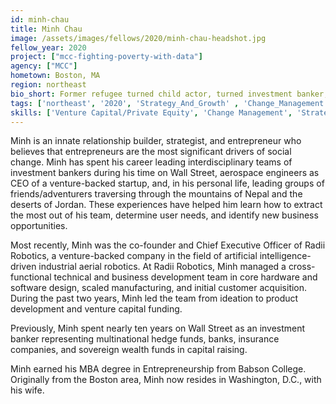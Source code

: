 ```yaml
---
id: minh-chau
title: Minh Chau
image: /assets/images/fellows/2020/minh-chau-headshot.jpg
fellow_year: 2020
project: ["mcc-fighting-poverty-with-data"]
agency: ["MCC"]
hometown: Boston, MA
region: northeast
bio_short: Former refugee turned child actor, turned investment banker, turned tech entrepreneur.
tags: ['northeast', '2020', 'Strategy_And_Growth' , 'Change_Management', 'Venture_Capital_Private_Equity']
skills: ['Venture Capital/Private Equity', 'Change Management', 'Strategy and Growth']
---
```


Minh is an innate relationship builder, strategist, and entrepreneur who believes that entrepreneurs are the most significant drivers of social change. Minh has spent his career leading interdisciplinary teams of investment bankers during his time on Wall Street, aerospace engineers as CEO of a venture-backed startup, and, in his personal life, leading groups of friends/adventurers traversing through the mountains of Nepal and the deserts of Jordan. These experiences have helped him learn how to extract the most out of his team, determine user needs, and identify new business opportunities.

Most recently, Minh was the co-founder and Chief Executive Officer of Radii Robotics, a venture-backed company in the field of artificial intelligence-driven industrial aerial robotics. At Radii Robotics, Minh managed a cross-functional technical and business development team in core hardware and software design, scaled manufacturing, and initial customer acquisition. During the past two years, Minh led the team from ideation to product development and venture capital funding.

Previously, Minh spent nearly ten years on Wall Street as an investment banker representing multinational hedge funds, banks, insurance companies, and sovereign wealth funds in capital raising.

Minh earned his MBA degree in Entrepreneurship from Babson College. Originally from the Boston area, Minh now resides in Washington, D.C., with his wife.
